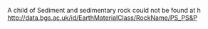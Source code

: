



A child of Sediment and sedimentary rock could not be found at h
http://data.bgs.ac.uk/id/EarthMaterialClass/RockName/PS_PS&P 